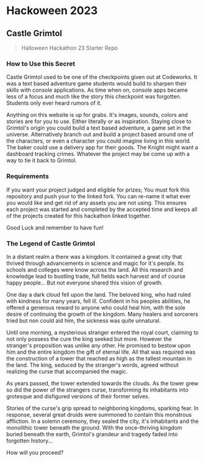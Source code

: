 # Hackoween 2023
## Castle Grimtol 

> Halloween Hackathon 23 Starter Repo

### How to Use this Secret

Castle Grimtol used to be one of the checkpoints given out at Codeworks. It was a text based adventure game students would build to sharpen their skills with console applications. As time when on, console apps became less of a focus and much like the story this checkpoint was forgotten. Students only ever heard rumors of it.

Anything on this website is up for grabs. It's images, sounds, colors and stories are for you to use. Either literally or as inspiration. Staying close to Grimtol's origin you could build a text based adventure, a game set in the universe. Alternatively branch out and build a project based around one of the characters, or even a character you could imagine living in this world. The baker could use a delivery app for their goods. The Knight might want a dashboard tracking crimes. Whatever the project may be come up with a way to tie it back to Grimtol.


### Requirements

If you want your project judged and eligible for prizes; You must fork this repository and push your to the linked fork. You can re-name it what ever you would like and get rid of any assets you are not using. This ensures each project was started and completed by the accepted time and keeps all of the projects created for this hackathon linked together.

Good Luck and remember to have fun!


### The Legend of Castle Grimtol

In a distant realm a there was a kingdom. It contained a great city that thrived through advancements in science and magic for it's people. Its schools and colleges were know across the land. All this research and knowledge lead to bustling trade, full fields each harvest and of course happy people... But not everyone shared this vision of growth.

One day a dark cloud fell upon the land. The beloved king, who had ruled with kindness for many years, fell ill. Confident in his peoples abilities, he offered a generous reward to anyone who could heal him, with the sole desire of continuing the growth of the kingdom. Many healers and sorcerers tried but non could aid him, the sickness was quite unnatural.

Until one morning, a mysterious stranger entered the royal court, claiming to not only possess the cure the king seeked but more. However the stranger's proposition was unlike any other. He promised to bestow upon him and the entire kingdom the gift of eternal life. All that was required was the construction of a tower that reached as high as the tallest mountain in the land. The king, seduced by the stranger's words, agreed without realizing the curse that accompanied the magic.

As years passed, the tower extended towards the clouds. As the tower grew so did the power of the strangers curse, transforming its inhabitants into grotesque and disfigured versions of their former selves.

Stories of the curse's grip spread to neighboring kingdoms, sparking fear. In response, several great druids were summoned to contain this monstrous affliction. In a solemn ceremony, they sealed the city, it's inhabitants and the monolithic tower beneath the ground. With the once-thriving kingdom buried beneath the earth, Grimtol's grandeur and tragedy faded into forgotten history...

How will you proceed?
